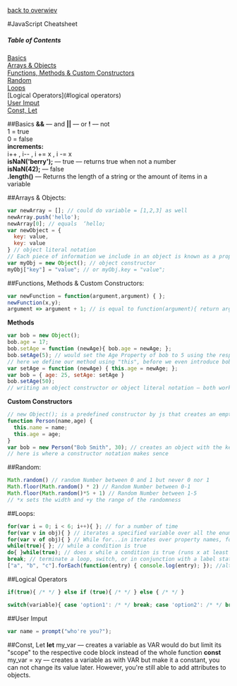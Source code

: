 [back to overwiev](/../..)

#JavaScript Cheatsheet

##### Table of Contents  
[Basics](#basics)  
[Arrays & Objects](#arrays--objects)  
[Functions, Methods & Custom Constructors](#functions-methods--custom-constructors)  
[Random](#random)  
[Loops](#loops)  
[Logical Operators](#logical operators)  
[User Imput](#user-imput)  
[Const, Let](#const-let)  

##Basics
**&&** –– and  **||** –– or  **!** –– not  
1 = true  
0 = false  
**increments:**  
i++ , i-- , i += x , i -= x  
**isNaN('berry');** –– true –– returns true when not a number  
**isNaN(42);**  –– false   
**.length()** –– Returns the length of a string or the amount of items in a variable 

##Arrays & Objects:
```javascript
var newArray = []; // could do variable = [1,2,3] as well 
newArray.push('hello'); 
newArray[0]; // equals  ‘hello;
var newObject = {
  key: value,
  key: value
} // object literal notation
// Each piece of information we include in an object is known as a property. Each Property has a Value
var myObj = new Object(); // object constructor
myObj["key"] = "value"; // or myObj.key = "value";
```

##Functions, Methods & Custom Constructors:
```javascript
var newFunction = function(argument,argument) { };
newFunction(x,y);
argument => argument + 1; // is equal to function(argument){ return argument + 1; };
```
**Methods**
```javascript
var bob = new Object();
bob.age = 17;
bob.setAge = function (newAge){ bob.age = newAge; };
bob.setAge(5); // would set the Age Property of bob to 5 using the respective function
// here we define our method using "this", before we even introduce bob
var setAge = function (newAge) { this.age = newAge; };
var bob = { age: 25, setAge: setAge }
bob.setAge(50);
// writing an object constructor or object literal notation – both work the same
```
**Custom Constructors**
```javascript
// new Object(); is a predefined constructor by js that creates an empty object, we can create our own constructors like so:
function Person(name,age) {
  this.name = name;
  this.age = age;
}
var bob = new Person("Bob Smith", 30); // creates an object with the keys/properties specified in our constructor
// here is where a constructor notation makes sence
```
 
##Random:
```javascript
Math.random() // random Number between 0 and 1 but never 0 nor 1
Math.floor(Math.random() * 2) // Random Number between 0-1
Math.floor(Math.random()*5 + 1) // Random Number between 1-5
// *x sets the width and +y the range of the randomness
```

##Loops:
```javascript
for(var i = 0; i < 6; i++){ }; // for a number of time
for(var v in obj){ } // iterates a specified variable over all the enumerable properties of an object
for(var v of obj){ } // While for...in iterates over property names, for...of iterates over array elements
while(true){ }; // while a condition is true
do{ }while(true); // does x while a condition is true (runs x at least once)
break; // terminate a loop, switch, or in conjunction with a label statement.
["a", "b", "c"].forEach(function(entry) { console.log(entry); }); //although move convenient, forEach is ~30% slower than a normal for loop
```


##Logical Operators
```javascript
if(true){ /* */ } else if (true){ /* */ } else { /* */ }
```
```javascript
switch(variable){ case 'option1': /* */ break; case 'option2': /* */ break; default: /* */ }
```

##User Imput
```javascript
var name = prompt("who're you?");
```

##Const, Let
**let** my_var –– creates a variable as VAR would do but limit its "scope" to the respective code block instead of the whole function
**const** my_var = xy –– creates a variable as with VAR but make it a constant, you can not change its value later. However, you're still able to add attributes to objects.